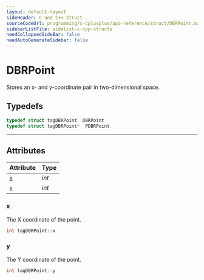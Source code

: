 ```yaml
---
layout: default-layout
sideHeader: C and C++ Struct
sourceCodeUrl: programming/c-cplusplus/api-reference/struct/DBRPoint.md
sidebarListFile: sidelist-c-cpp-structs
needCollapsedSideBar: false
needAutoGenerateSidebar: false
---
```



# DBRPoint
Stores an x- and y-coordinate pair in two-dimensional space.

## Typedefs

```cpp
typedef struct tagDBRPoint  DBRPoint
typedef struct tagDBRPoint*  PDBRPoint
``` 

---

## Attributes
  
| Attribute | Type | 
|---------- | ---- | 
| [`x`](#x) | *int* |
| [`y`](#y) | *int* |


### x
The X coordinate of the point.
```cpp
int tagDBRPoint::x
```


### y
The Y coordinate of the point.
```cpp
int tagDBRPoint::y
```
